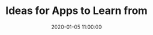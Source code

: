 ---
title: Ideas for Apps to Learn from
date: "2020-01-05 11:00:00"
category: ""
description: ""
featuredImage: ""
tags: ["", "", ""]
---